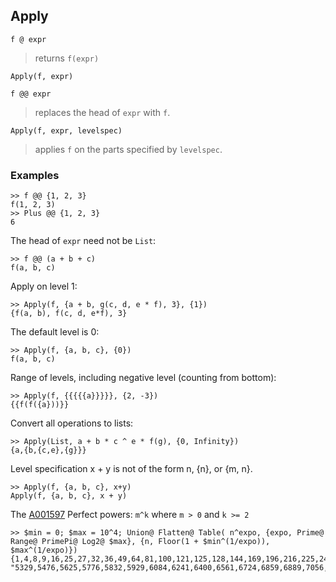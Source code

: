 ## Apply

``` 
f @ expr
```

> returns `f(expr)`

```
Apply(f, expr)

f @@ expr
```

> replaces the head of `expr` with `f`.

```
Apply(f, expr, levelspec)
```

> applies `f` on the parts specified by `levelspec`.


### Examples

```
>> f @@ {1, 2, 3}
f(1, 2, 3)
>> Plus @@ {1, 2, 3}
6
```
 
The head of `expr` need not be `List`:

```
>> f @@ (a + b + c)
f(a, b, c)
```

Apply on level 1:

```
>> Apply(f, {a + b, g(c, d, e * f), 3}, {1})
{f(a, b), f(c, d, e*f), 3}
```

The default level is 0:

```
>> Apply(f, {a, b, c}, {0})
f(a, b, c)
```

Range of levels, including negative level (counting from bottom):

```
>> Apply(f, {{{{{a}}}}}, {2, -3})
{{f(f({a}))}}
```

Convert all operations to lists:

```
>> Apply(List, a + b * c ^ e * f(g), {0, Infinity})
{a,{b,{c,e},{g}}}
```

Level specification x + y is not of the form n, {n}, or {m, n}.

```
>> Apply(f, {a, b, c}, x+y) 
Apply(f, {a, b, c}, x + y)
```

The [A001597](http://oeis.org/A001597) Perfect powers: `m^k` where `m > 0` and `k >= 2`

```
>> $min = 0; $max = 10^4; Union@ Flatten@ Table( n^expo, {expo, Prime@ Range@ PrimePi@ Log2@ $max}, {n, Floor(1 + $min^(1/expo)), $max^(1/expo)})
{1,4,8,9,16,25,27,32,36,49,64,81,100,121,125,128,144,169,196,216,225,243,256,289,"324,343,361,400,441,484,512,529,576,625,676,729,784,841,900,961,1000,1024,1089,1156,1225,1296,1331,1369,1444,1521,1600,1681,1728,1764,1849,1936,2025,2048,2116,2187,2197,2209,2304,2401,2500,2601,2704,2744,2809,2916,3025,3125,3136,3249,3364,3375,3481,3600,3721,3844,3969,4096,4225,4356,4489,4624,4761,4900,4913,5041,5184, "5329,5476,5625,5776,5832,5929,6084,6241,6400,6561,6724,6859,6889,7056,7225,7396,7569,7744,7776,7921,8000,8100,8192,8281,8464,8649,8836,9025,9216,9261,9409,9604,9801,10000}
```